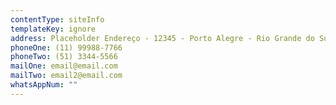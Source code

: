 ```yaml
---
contentType: siteInfo
templateKey: ignore
address: Placeholder Endereço - 12345 - Porto Alegre - Rio Grande do Sul
phoneOne: (11) 99988-7766
phoneTwo: (51) 3344-5566
mailOne: email@email.com
mailTwo: email2@email.com
whatsAppNum: ""
---
```


